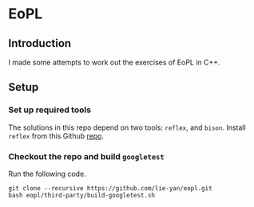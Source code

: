 # EoPL

## Introduction
I made some attempts to work out the exercises of EoPL in C++. 

## Setup

### Set up required tools
The solutions in this repo depend on two tools: `reflex`, and `bison`. Install `reflex` from this Github [repo](https://github.com/Genivia/RE-flex).

### Checkout the repo and build `googletest`
Run the following code.
```
git clone --recursive https://github.com/lie-yan/eopl.git
bash eopl/third-party/build-googletest.sh
```

